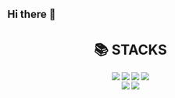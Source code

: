 ## Hi there 👋

<div align=center><h1>📚 STACKS</h1></div>
<div align=center>
 <img src="https://img.shields.io/badge/React-61DAFB?style=for-the-badge&logo=React&logoColor=black"/>
 <img src="https://img.shields.io/badge/html5-E34F26?style=for-the-badge&logo=html5&logoColor=white"/>
 <img src="https://img.shields.io/badge/css-1572B6?style=for-the-badge&logo=css&logoColor=white" /> 
 <img src="https://img.shields.io/badge/javascript-F7DF1E?style=for-the-badge&logo=javascript&logoColor=white"/> 
</div>
 <div align=center> 
 <img src="https://img.shields.io/badge/git-F05032?style=for-the-badge&logo=git&logoColor=white"/>
 <img src="https://img.shields.io/badge/github-181717?style=for-the-badge&logo=github&logoColor=white"/> 
</div>
<!--


<img src="https://img.shields.io/badge/표시할이름-색상?style=for-the-badge&logo=기술스택아이콘&logoColor=white" />
**yongarframe/yongarframe** is a ✨ _special_ ✨ repository because its `README.md` (this file) appears on your GitHub profile.

Here are some ideas to get you started:

- 🔭 I’m currently working on ...
- 🌱 I’m currently learning ...
- 👯 I’m looking to collaborate on ...
- 🤔 I’m looking for help with ...
- 💬 Ask me about ...
- 📫 How to reach me: ...
- 😄 Pronouns: ...
- ⚡ Fun fact: ...
-->
